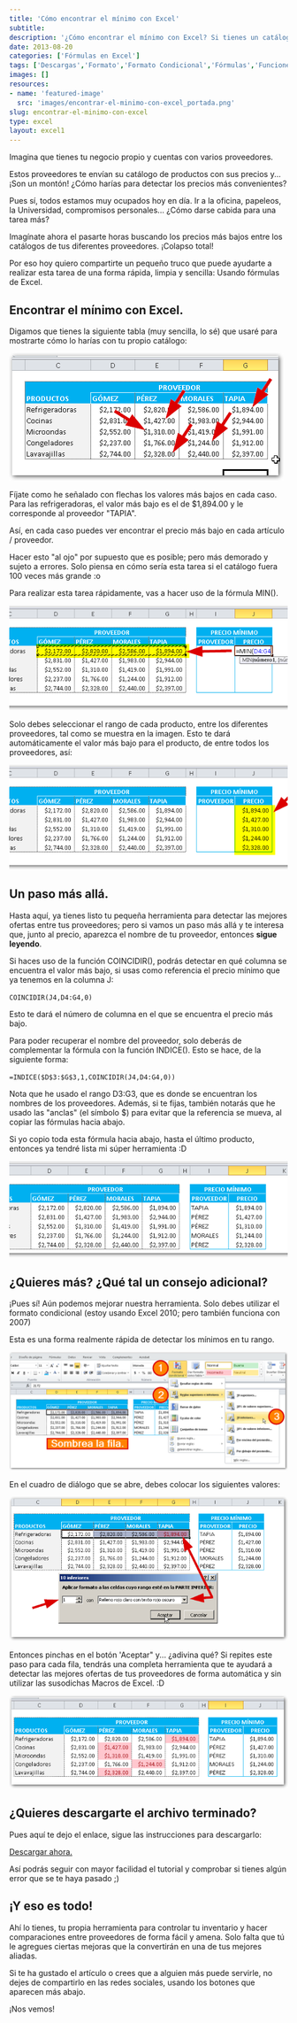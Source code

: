 ```yaml
---
title: 'Cómo encontrar el mínimo con Excel'
subtitle: 
description: '¿Cómo encontrar el mínimo con Excel? Si tienes un catálogo con varios proveedores, necesitarás detectar el mejor precio entre todos.'
date: 2013-08-20
categories: ['Fórmulas en Excel']
tags: ['Descargas','Formato','Formato Condicional','Fórmulas','Funciones','Presentación','🤖 Automatización con Excel']
images: []
resources: 
- name: 'featured-image'
  src: 'images/encontrar-el-minimo-con-excel_portada.png'
slug: encontrar-el-minimo-con-excel
type: excel
layout: excel1
---
```


Imagina que tienes tu negocio propio y cuentas con varios proveedores.

Estos proveedores te envían su catálogo de productos con sus precios y... ¡Son un montón! ¿Cómo harías para detectar los precios más convenientes?

Pues sí, todos estamos muy ocupados hoy en día. Ir a la oficina, papeleos, la Universidad, compromisos personales... ¿Cómo darse cabida para una tarea más?

Imagínate ahora el pasarte horas buscando los precios más bajos entre los catálogos de tus diferentes proveedores. ¡Colapso total!

Por eso hoy quiero compartirte un pequeño truco que puede ayudarte a realizar esta tarea de una forma rápida, limpia y sencilla: Usando fórmulas de Excel.

## Encontrar el mínimo con Excel.

Digamos que tienes la siguiente tabla (muy sencilla, lo sé) que usaré para mostrarte cómo lo harías con tu propio catálogo:

![Encontrar el mínimo con Excel](images/20130820-encontrar-el-minimo-con-excel-000067.png)

Fíjate como he señalado con flechas los valores más bajos en cada caso. Para las refrigeradoras, el valor más bajo es el de $1,894.00 y le corresponde al proveedor "TAPIA".

Así, en cada caso puedes ver encontrar el precio más bajo en cada artículo / proveedor.

Hacer esto "al ojo" por supuesto que es posible; pero más demorado y sujeto a errores. Solo piensa en cómo sería esta tarea si el catálogo fuera 100 veces más grande :o

Para realizar esta tarea rápidamente, vas a hacer uso de la fórmula MIN().

[![Encontrar el mínimo en Excel](images/20130820-encontrar-el-minimo-con-excel-000068-600x225.png)](http://raymundoycaza.com/wp-content/uploads/20130820-encontrar-el-minimo-con-excel-000068.png)

Solo debes seleccionar el rango de cada producto, entre los diferentes proveedores, tal como se muestra en la imagen. Esto te dará automáticamente el valor más bajo para el producto, de entre todos los proveedores, así:

[![Encontrar el mínimo con Excel](images/20130820-encontrar-el-minimo-con-excel-000069-600x225.png)](http://raymundoycaza.com/wp-content/uploads/20130820-encontrar-el-minimo-con-excel-000069.png)

## Un paso más allá.

Hasta aquí, ya tienes listo tu pequeña herramienta para detectar las mejores ofertas entre tus proveedores; pero si vamos un paso más allá y te interesa que, junto al precio, aparezca el nombre de tu proveedor, entonces **sigue leyendo**.

Si haces uso de la función COINCIDIR(), podrás detectar en qué columna se encuentra el valor más bajo, si usas como referencia el precio mínimo que ya tenemos en la columna J:

`COINCIDIR(J4,D4:G4,0)`

Esto te dará el número de columna en el que se encuentra el precio más bajo.

Para poder recuperar el nombre del proveedor, solo deberás de complementar la fórmula con la función INDICE(). Esto se hace, de la siguiente forma:

`=INDICE($D$3:$G$3,1,COINCIDIR(J4,D4:G4,0))`

Nota que he usado el rango D3:G3, que es donde se encuentran los nombres de los proveedores. Además, si te fijas, también notarás que he usado las "anclas" (el símbolo $) para evitar que la referencia se mueva, al copiar las fórmulas hacia abajo.

Si yo copio toda esta fórmula hacia abajo, hasta el último producto, entonces ya tendré lista mi súper herramienta :D

[![Encontrar el mínimo con Excel](images/20130820-encontrar-el-minimo-con-excel-000071-600x208.png)](http://raymundoycaza.com/wp-content/uploads/20130820-encontrar-el-minimo-con-excel-000071.png)

## ¿Quieres más? ¿Qué tal un consejo adicional?

¡Pues sí! Aún podemos mejorar nuestra herramienta. Solo debes utilizar el formato condicional (estoy usando Excel 2010; pero también funciona con 2007)

Esta es una forma realmente rápida de detectar los mínimos en tu rango.

[![Encontrar el mínimo con Excel](images/20130820-encontrar-el-minimo-con-excel-000072.png)](http://raymundoycaza.com/wp-content/uploads/20130820-encontrar-el-minimo-con-excel-000072.png)

En el cuadro de diálogo que se abre, debes colocar los siguientes valores:

[![Encontrar el mínimo con Excel](images/20130820-encontrar-el-minimo-con-excel-000073.png)](http://raymundoycaza.com/wp-content/uploads/20130820-encontrar-el-minimo-con-excel-000073.png)

Entonces pinchas en el botón 'Aceptar" y... ¿adivina qué? Si repites este paso para cada fila, tendrás una completa herramienta que te ayudará a detectar las mejores ofertas de tus proveedores de forma automática y sin utilizar las susodichas Macros de Excel. :D

[![Encontrar el mínimo con Excel](images/20130820-encontrar-el-minimo-con-excel-000074.png)](http://raymundoycaza.com/wp-content/uploads/20130820-encontrar-el-minimo-con-excel-000074.png)

## ¿Quieres descargarte el archivo terminado?

Pues aquí te dejo el enlace, sigue las instrucciones para descargarlo:

[Descargar ahora.](http://raymundoycaza.com/wp-content/uploads/20130820-encontrar-el-minimo-con-excel-terminado.xlsx "Descargar")

Así podrás seguir con mayor facilidad el tutorial y comprobar si tienes algún error que se te haya pasado ;)

## ¡Y eso es todo!

Ahí lo tienes, tu propia herramienta para controlar tu inventario y hacer comparaciones entre proveedores de forma fácil y amena. Solo falta que tú le agregues ciertas mejoras que la convertirán en una de tus mejores aliadas.

Si te ha gustado el artículo o crees que a alguien más puede servirle, no dejes de compartirlo en las redes sociales, usando los botones que aparecen más abajo.

¡Nos vemos!
